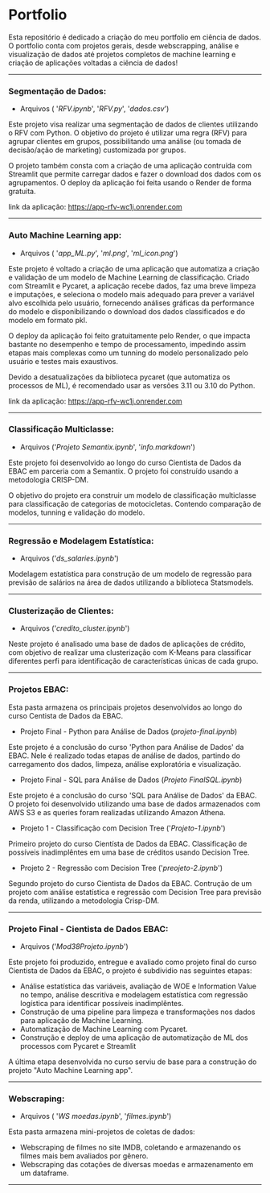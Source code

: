 # Portfolio

Esta repositório é dedicado a criação do meu portfolio em ciência de dados. O portfolio conta com projetos gerais, desde webscrapping, análise e visualização de dados até projetos completos de machine learning e criação de aplicações voltadas a ciência de dados!

---
### Segmentação de Dados:

* Arquivos ( '*RFV.ipynb*', '*RFV.py*', '*dados.csv*')

Este projeto visa realizar uma segmentação de dados de clientes utilizando o RFV com Python. O objetivo do projeto é utilizar uma regra (RFV) para agrupar clientes em grupos, possibilitando uma análise (ou tomada de decisão/ação de marketing) customizada por grupos.

O projeto também consta com a criação de uma aplicação contruída com Streamlit que permite carregar dados e fazer o download dos dados com os agrupamentos. O deploy da aplicação foi feita usando o Render de forma gratuita.

link da aplicação: https://app-rfv-wc1j.onrender.com

---

### Auto Machine Learning app:

* Arquivos ( '*app_ML.py*', '*ml.png*', '*ml_icon.png*')

Este projeto é voltado a criação de uma aplicação que automatiza a criação e validação de um modelo de Machine Learning de classificação. Criado com Streamlit e Pycaret, a aplicação recebe dados, faz uma breve limpeza e imputações, e seleciona o modelo mais adequado para prever a variável alvo escolhida pelo usuário, fornecendo análises gráficas da performance do modelo e disponibilizando o download dos dados classificados e do modelo em formato pkl.

O deploy da aplicação foi feito gratuitamente pelo Render, o que impacta bastante no desempenho e tempo de processamento, impedindo assim etapas mais complexas como um tunning do modelo personalizado pelo usuário e testes mais exaustivos.

Devido a desatualizações da biblioteca pycaret (que automatiza os processos de ML), é recomendado usar as versões 3.11 ou 3.10 do Python.

link da aplicação: https://app-rfv-wc1j.onrender.com

---
### Classificação Multiclasse:

* Arquivos ('*Projeto Semantix.ipynb*', '*info.markdown*')

Este projeto foi desenvolvido ao longo do curso Cientista de Dados da EBAC em parceria com a Semantix. O projeto foi construído usando a metodologia CRISP-DM. 

O objetivo do projeto era construir um modelo de classificação multiclasse para classificação de categorias de motocicletas. Contendo comparação de modelos, tunning e validação do modelo.

---
### Regressão e Modelagem Estatística:

* Arquivos ('*ds_salaries.ipynb*')
  
Modelagem estatística para construção de um modelo de regressão para previsão de salários na área de dados utilizando a biblioteca Statsmodels.

---
### Clusterização de Clientes:

* Arquivos ('*credito_cluster.ipynb*')
  
Neste projeto é analisado uma base de dados de aplicações de crédito, com objetivo de realizar uma clusterização com K-Means para classificar diferentes perfi para identificação de características únicas de cada grupo.

---
### Projetos EBAC:

Esta pasta armazena os principais projetos desenvolvidos ao longo do curso Centista de Dados da EBAC.

 - Projeto Final - Python para Análise de Dados (*projeto-final.ipynb*)

Este projeto é a conclusão do curso 'Python para Análise de Dados' da EBAC. Nele é realizado todas etapas de análise de dados, partindo do carregamento dos dados, limpeza, análise exploratória e visualização.

 - Projeto Final - SQL para Análise de Dados (*Projeto FinalSQL.ipynb*)

Este projeto é a conclusão do curso 'SQL para Análise de Dados' da EBAC. O projeto foi desenvolvido utilizando uma base de dados armazenados com AWS S3 e as queries foram realizadas utilizando Amazon Athena.

- Projeto 1 - Classificação com Decision Tree ('*Projeto-1.ipynb*')

Primeiro projeto do curso Cientísta de Dados da EBAC. Classificação de possíveis inadimplêntes em uma base de créditos usando Decision Tree.

- Projeto 2 - Regressão com Decision Tree ('*preojeto-2.ipynb*')

Segundo projeto do curso Cientista de Dados da EBAC. Contrução de um projeto com análise estatística e regressão com Decision Tree para previsão da renda, utilizando a metodologia Crisp-DM.

---

### Projeto Final - Cientista de Dados EBAC:

* Arquivos ('*Mod38Projeto.ipynb*')

Este projeto foi produzido, entregue e avaliado como projeto final do curso Cientista de Dados da EBAC, o projeto é subdividio nas seguintes etapas:

  - Análise estatística das variáveis, avaliação de WOE e Information Value no tempo, análise descritíva e modelagem estatística com regressão logística para identificar possíveis inadimplêntes.
  - Construção de uma pipeline para limpeza e transformações nos dados para aplicação de Machine Learning.
  - Automatização de Machine Learning com Pycaret.
  - Construção e deploy de uma aplicação de automatização de ML dos processos com Pycaret e Streamlit

A última etapa desenvolvida no curso serviu de base para a construção do projeto "Auto Machine Learning app".

---
### Webscraping:

* Arquivos ( '*WS moedas.ipynb*', '*filmes.ipynb*')

Esta pasta armazena mini-projetos de coletas de dados:

 - Webscraping de filmes no site IMDB, coletando e armazenando os filmes mais bem avaliados por gênero.
 - Webscraping das cotações de diversas moedas e armazenamento em um dataframe.

---

